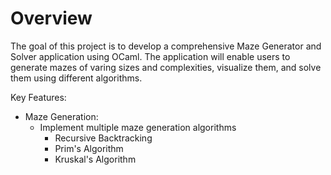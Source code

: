 # Overview 

The goal of this project is to develop a comprehensive Maze Generator and Solver application using OCaml. The application will enable users to generate mazes of varing sizes and complexities, visualize them, and solve them using different algorithms. 

Key Features:
  - Maze Generation:
     - Implement multiple maze generation algorithms
        - Recursive Backtracking
        - Prim's Algorithm
        - Kruskal's Algorithm

